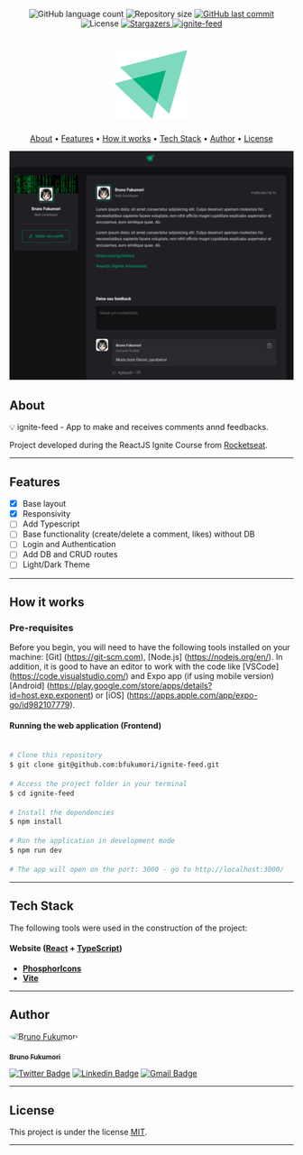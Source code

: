 
<p align="center">
  <img alt="GitHub language count" src="https://img.shields.io/github/languages/count/bfukumori/ignite-feed?color=%2304D361">

  <img alt="Repository size" src="https://img.shields.io/github/repo-size/bfukumori/ignite-feed">
 
  <a href="https://github.com/bfukumori/ignite-feed/commits/master">
    <img alt="GitHub last commit" src="https://img.shields.io/github/last-commit/bfukumori/ignite-feed">
  </a>
    
   <img alt="License" src="https://img.shields.io/badge/license-MIT-brightgreen">
   <a href="https://github.com/bfukumori/ignite-feed/stargazers">
    <img alt="Stargazers" src="https://img.shields.io/github/stars/bfukumori/ignite-feed?style=social">
  </a>

  <a href="https://ignite-feed.vercel.app/">
    <img alt="ignite-feed" src="https://img.shields.io/badge/ignite-feed-%237159c1?style=flat&logo=ghost">
  </a>
</p>

<h1 align="center">
    <img alt="ignite-feed" title="#ignite-feed" src="./.github/logo.svg" />
</h1>

<p align="center">
  <a href="#about">About</a> •
  <a href="#features">Features</a> •
  <a href="#how-it-works">How it works</a> • 
  <a href="#tech-stack">Tech Stack</a> • 
  <a href="#author">Author</a> • 
  <a href="#user-content-license">License</a>
</p>

<div align="center"> 
	<img alt="ignite-feed" title="#ignite-feed" src="./.github/banner.PNG" />
</div>

## About

💡 ignite-feed - App to make and receives comments annd feedbacks.

Project developed during the ReactJS Ignite Course from [Rocketseat](https://www.rocketseat.com.br/ignite).

---

## Features

- [x] Base layout
- [x] Responsivity
- [ ] Add Typescript
- [ ] Base functionality (create/delete a comment, likes) without DB
- [ ] Login and Authentication
- [ ] Add DB and CRUD routes
- [ ] Light/Dark Theme
---

## How it works

### Pre-requisites

Before you begin, you will need to have the following tools installed on your machine:
[Git] (https://git-scm.com), [Node.js] (https://nodejs.org/en/).
In addition, it is good to have an editor to work with the code like [VSCode] (https://code.visualstudio.com/) and Expo app (if using mobile version) [Android] (https://play.google.com/store/apps/details?id=host.exp.exponent) or [iOS] (https://apps.apple.com/app/expo-go/id982107779). 

#### Running the web application (Frontend)

```bash

# Clone this repository
$ git clone git@github.com:bfukumori/ignite-feed.git

# Access the project folder in your terminal
$ cd ignite-feed

# Install the dependencies
$ npm install

# Run the application in development mode
$ npm run dev

# The app will open on the port: 3000 - go to http://localhost:3000/

```

---

## Tech Stack

The following tools were used in the construction of the project:

#### **Website**  ([React](https://reactjs.org/)  +  [TypeScript](https://www.typescriptlang.org/))

- **[PhosphorIcons](https://phosphoricons.com/)**
- **[Vite](https://vitejs.dev/)**

---
## Author

<a href="https://www.facebook.com/bruno.fukumori.9/">
 <img style="border-radius: 50%;" src="https://avatars.githubusercontent.com/u/82473580?v=4" width="100px;" alt="Bruno Fukumori"/>
 <br />
  
 <sub><b>Bruno Fukumori</b></sub></a> <a href="https://www.facebook.com/bruno.fukumori.9/" title="facebook"></a>
 <br />

[![Twitter Badge](https://img.shields.io/badge/-Twitter-1ca0f1?style=flat-square&labelColor=1ca0f1&logo=twitter&logoColor=white&link=https://twitter.com/hi_fukujp)](https://twitter.com/hi_fukujp) [![Linkedin Badge](https://img.shields.io/badge/-Linkedin-blue?style=flat-square&logo=Linkedin&logoColor=white&link=https://www.linkedin.com/in/bfukumori/)](https://www.linkedin.com/in/bfukumori/) 
[![Gmail Badge](https://img.shields.io/badge/-Gmail-c14438?style=flat-square&logo=Gmail&logoColor=white&link=mailto:brunofukumori@gmail.com)](mailto:brunofukumori@gmail.com)

---

## License

This project is under the license [MIT](./LICENSE).

---
